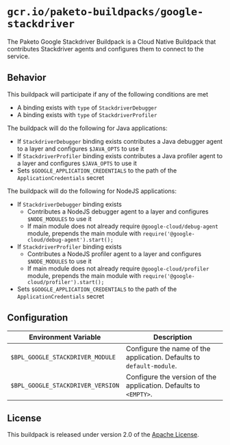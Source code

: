 # `gcr.io/paketo-buildpacks/google-stackdriver`
The Paketo Google Stackdriver Buildpack is a Cloud Native Buildpack that contributes Stackdriver agents and configures them to connect to the service.

## Behavior
This buildpack will participate if any of the following conditions are met

* A binding exists with `type` of `StackdriverDebugger`
* A binding exists with `type` of `StackdriverProfiler`

The buildpack will do the following for Java applications:

* If `StackdriverDebugger` binding exists contributes a Java debugger agent to a layer and configures `$JAVA_OPTS` to use it
* If `StackdriverProfiler` binding exists contributes a Java profiler agent to a layer and configures `$JAVA_OPTS` to use it
* Sets `$GOOGLE_APPLICATION_CREDENTIALS` to the path of the `ApplicationCredentials` secret

The buildpack will do the following for NodeJS applications:

* If `StackdriverDebugger` binding exists
  * Contributes a NodeJS debugger agent to a layer and configures `$NODE_MODULES` to use it
  * If main module does not already require `@google-cloud/debug-agent` module, prepends the main module with `require('@google-cloud/debug-agent').start();`
* If `StackdriverProfiler` binding exists
  * Contributes a NodeJS profiler agent to a layer and configures `$NODE_MODULES` to use it
  * If main module does not already require `@google-cloud/profiler` module, prepends the main module with `require('@google-cloud/profiler').start();`
* Sets `$GOOGLE_APPLICATION_CREDENTIALS` to the path of the `ApplicationCredentials` secret

## Configuration
| Environment Variable | Description
| -------------------- | -----------
| `$BPL_GOOGLE_STACKDRIVER_MODULE` | Configure the name of the application.  Defaults to `default-module`.
| `$BPL_GOOGLE_STACKDRIVER_VERSION` | Configure the version of the application.  Defaults to `<EMPTY>`.

## License
This buildpack is released under version 2.0 of the [Apache License][a].

[a]: http://www.apache.org/licenses/LICENSE-2.0
